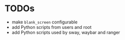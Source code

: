 # TODOs

* make `blank_screen` configurable
* add Python scripts from users and root
* add Python scripts used by sway, waybar and ranger
